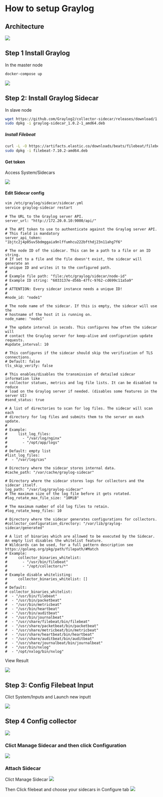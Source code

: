 # How to setup Graylog

## Architecture 
![](./images/graylog-sidecar.png)


## Step 1 Install Graylog
In the master node

```sh
docker-compose up
```

![](./images/graylog-login.png)

## Step 2: Install Graylog Sidecar
In slave node

```sh
wget https://github.com/Graylog2/collector-sidecar/releases/download/1.0.2/graylog-sidecar_1.0.2-1_amd64.deb
sudo dpkg -i graylog-sidecar_1.0.2-1_amd64.deb

```
##### Install Filebeat
```sh
curl -L -O https://artifacts.elastic.co/downloads/beats/filebeat/filebeat-7.10.2-amd64.deb
sudo dpkg -i filebeat-7.10.2-amd64.deb
```

#### Get token 
Access System/Sidecars

![](./images/graylog-token.png)

#### Edit Sidecar config 

```sh
vim /etc/graylog/sidecar/sidecar.yml
service graylog-sidecar restart
```

```
# The URL to the Graylog server API.
server_url: "http://172.20.0.10:9000/api/"

# The API token to use to authenticate against the Graylog server API.
# This field is mandatory
server_api_token: "1bjtc2j4p05uv5bdmggaia9nlffumhcu222bfthdj23n11ahg7f6"

# The node ID of the sidecar. This can be a path to a file or an ID string.
# If set to a file and the file doesn't exist, the sidecar will generate an
# unique ID and writes it to the configured path.
#
# Example file path: "file:/etc/graylog/sidecar/node-id"
# Example ID string: "6033137e-d56b-47fc-9762-cd699c11a5a9"
#
# ATTENTION: Every sidecar instance needs a unique ID!
#
#node_id: "node1"

# The node name of the sidecar. If this is empty, the sidecar will use the
# hostname of the host it is running on.
node_name: "node1"

# The update interval in secods. This configures how often the sidecar will
# contact the Graylog server for keep-alive and configuration update requests.
#update_interval: 10

# This configures if the sidecar should skip the verification of TLS connections.
# Default: false
tls_skip_verify: false

# This enables/disables the transmission of detailed sidecar information like
# collector statues, metrics and log file lists. It can be disabled to reduce
# load on the Graylog server if needed. (disables some features in the server UI)
#send_status: true

# A list of directories to scan for log files. The sidecar will scan each
# directory for log files and submits them to the server on each update.
#
# Example:
#     list_log_files:
#       - "/var/log/nginx"
#       - "/opt/app/logs"
#
# Default: empty list
#list_log_files:
#  - "/var/log/cas"

# Directory where the sidecar stores internal data.
#cache_path: "/var/cache/graylog-sidecar"

# Directory where the sidecar stores logs for collectors and the sidecar itself.
log_path: "/var/log/graylog-sidecar"
# The maximum size of the log file before it gets rotated.
#log_rotate_max_file_size: "10MiB"

# The maximum number of old log files to retain.
#log_rotate_keep_files: 10

# Directory where the sidecar generates configurations for collectors.
#collector_configuration_directory: "/var/lib/graylog-sidecar/generated"

# A list of binaries which are allowed to be executed by the Sidecar. An empty list disables the whitelist feature.
# Wildcards can be used, for a full pattern description see https://golang.org/pkg/path/filepath/#Match
# Example:
#     collector_binaries_whitelist:
#       - "/usr/bin/filebeat"
#       - "/opt/collectors/*"
#
# Example disable whitelisting:
#     collector_binaries_whitelist: []
#
# Default:
# collector_binaries_whitelist:
#  - "/usr/bin/filebeat"
#  - "/usr/bin/packetbeat"
#  - "/usr/bin/metricbeat"
#  - "/usr/bin/heartbeat"
#  - "/usr/bin/auditbeat"
#  - "/usr/bin/journalbeat"
#  - "/usr/share/filebeat/bin/filebeat"
#  - "/usr/share/packetbeat/bin/packetbeat"
#  - "/usr/share/metricbeat/bin/metricbeat"
#  - "/usr/share/heartbeat/bin/heartbeat"
#  - "/usr/share/auditbeat/bin/auditbeat"
#  - "/usr/share/journalbeat/bin/journalbeat"
#  - "/usr/bin/nxlog"
#  - "/opt/nxlog/bin/nxlog"
```

View Result

![](./images/graylog-sidecar-result.png)
## Step 3: Config Filebeat Input

Clict System/Inputs and Launch new inputt

![](./images/graylog-filebeat.png)

## Step 4 Config collector
![](./images/graylog-sidecar-result.png)

### Clict Manage Sidecar and then click Configuration

![](./images/graylog-conllector.png)


### Attach Sidecar
Clict Manage Sidecar
![](./images/graylog-sidecar-result.png)

Then Click filebeat and choose your sidecars in Configure tab
![](./images/attach-sidecar.png)
